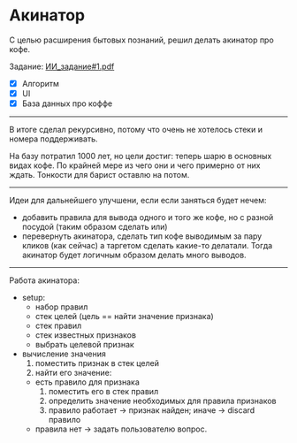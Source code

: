 # Акинатор

С целью расширения бытовых познаний, решил делать акинатор про кофе.

Задание: [ИИ_задание#1.pdf](https://drive.google.com/drive/folders/1KI9peDWk-RDMXwyCGJ110MJRmmMsuzOj)

- [x] Алгоритм
- [x] UI
- [x] База данных про коффе

---

В итоге сделал рекурсивно, потому что очень не хотелось стеки и номера поддерживать.

На базу потратил 1000 лет, но цели достиг: теперь шарю в основных видах кофе. 
По крайней мере из чего они и чего примерно от них ждать. Тонкости для барист оставлю на потом.

---

Идеи для дальнейшего улучшени, если если заняться будет нечем:
- добавить правила для вывода одного и того же кофе, но с разной посудой (таким образом сделать или)
- перевернуть акинатора, сделать тип кофе выводимым за пару кликов (как сейчас)
  а таргетом сделать какие-то делатали. Тогда акинатор будет логичным образом делать много выводов.

---

Работа акинатора:
- setup:
  - набор правил
  - стек целей (цель == найти значение признака)
  - стек правил
  - стек известных признаков
  - выбрать целевой признак
- вычисление значения
  1. поместить признак в стек целей 
  2. найти его значение:
    - есть правило для признака
      1. поместить его в стек правил
      2. определить значение необходимых для правила признаков
      3. правило работает -> признак найден; иначе -> discard правило
    - правила нет -> задать пользователю вопрос. 
